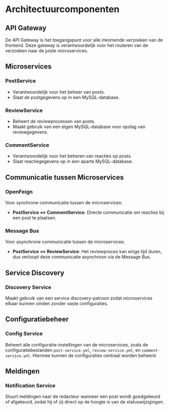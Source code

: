 # Architectuurcomponenten

## API Gateway
De API Gateway is het toegangspunt voor alle inkomende verzoeken van de frontend. Deze gateway is verantwoordelijk voor het routeren van de verzoeken naar de juiste microservices.

## Microservices

### PostService
- Verantwoordelijk voor het beheer van posts.
- Slaat de postgegevens op in een MySQL-database.

### ReviewService
- Beheert de reviewprocessen van posts.
- Maakt gebruik van een eigen MySQL-database voor opslag van reviewgegevens.

### CommentService
- Verantwoordelijk voor het beheren van reacties op posts.
- Slaat reactiegegevens op in een aparte MySQL-database.

## Communicatie tussen Microservices

### OpenFeign
Voor synchrone communicatie tussen de microservices:
- **PostService ↔ CommentService**: Directe communicatie om reacties bij een post te plaatsen.

### Message Bus
Voor asynchrone communicatie tussen de microservices:
- **PostService ↔ ReviewService**: Het reviewproces kan enige tijd duren, dus verloopt deze communicatie asynchroon via de Message Bus.

## Service Discovery

### Discovery Service
Maakt gebruik van een service discovery-patroon zodat microservices elkaar kunnen vinden zonder vaste configuraties.

## Configuratiebeheer

### Config Service
Beheert alle configuratie-instellingen van de microservices, zoals de configuratiebestanden `post-service.yml`, `review-service.yml`, en `comment-service.yml`. Hiermee kunnen de configuraties centraal worden beheerd.

## Meldingen

### Notification Service
Stuurt meldingen naar de redacteur wanneer een post wordt goedgekeurd of afgekeurd, zodat hij of zij direct op de hoogte is van de statuswijzigingen.
